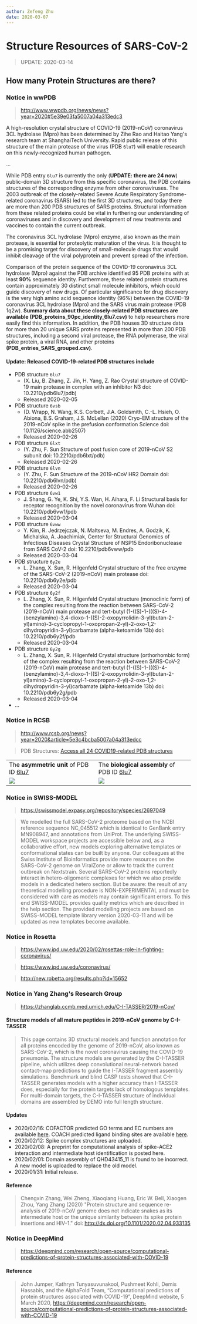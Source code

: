 ```yaml
---
author: Zefeng Zhu
date: 2020-03-07
---
```


# Structure Resources of SARS-CoV-2

> UPDATE: 2020-03-14

## How many Protein Structures are there?

### Notice in wwPDB

> <http://www.wwpdb.org/news/news?year=2020#5e39e03fa5007a04a313edc3>

A high-resolution crystal structure of COVID-19 (2019-nCoV) coronavirus 3CL hydrolase (Mpro) has been determined by Zihe Rao and Haitao Yang's research team at ShanghaiTech University. Rapid public release of this structure of the main protease of the virus (PDB `6lu7`) will enable research on this newly-recognized human pathogen.

...

While PDB entry `6lu7` is currently the only (__UPDATE: there are 24 now__) public-domain 3D structure from this specific coronavirus, the PDB contains structures of the corresponding enzyme from other coronaviruses. The 2003 outbreak of the closely-related Severe Acute Respiratory Syndrome-related coronavirus (SARS) led to the first 3D structures, and today there are more than 200 PDB structures of SARS proteins. Structural information from these related proteins could be vital in furthering our understanding of coronaviruses and in discovery and development of new treatments and vaccines to contain the current outbreak.

The coronavirus 3CL hydrolase (Mpro) enzyme, also known as the main protease, is essential for proteolytic maturation of the virus. It is thought to be a promising target for discovery of small-molecule drugs that would inhibit cleavage of the viral polyprotein and prevent spread of the infection.

Comparison of the protein sequence of the COVID-19 coronavirus 3CL hydrolase (Mpro) against the PDB archive identified 95 PDB proteins with at least __90%__ sequence identity. Furthermore, these related protein structures contain approximately 30 distinct small molecule inhibitors, which could guide discovery of new drugs. Of particular significance for drug discovery is the very high amino acid sequence identity (96%) between the COVID-19 coronavirus 3CL hydrolase (Mpro) and the SARS virus main protease (PDB 1q2w). __Summary data about these closely-related PDB structures are available (PDB_proteins_90pc_identity_6lu7.csv)__ to help researchers more easily find this information. In addition, the PDB houses 3D structure data for more than 20 unique SARS proteins represented in more than 200 PDB structures, including a second viral protease, the RNA polymerase, the viral spike protein, a viral RNA, and other proteins __(PDB_entries_SARS_grouped.csv)__.

#### Update: Released COVID-19-related PDB structures include

* PDB structure `6lu7` 
  * (X. Liu, B. Zhang, Z. Jin, H. Yang, Z. Rao Crystal structure of COVID-19 main protease in complex with an inhibitor N3 doi: 10.2210/pdb6lu7/pdb) 
  * Released 2020-02-05
* PDB structure `6vsb` 
  * (D. Wrapp, N. Wang, K.S. Corbett, J.A. Goldsmith, C.-L. Hsieh, O. Abiona, B.S. Graham, J.S. McLellan (2020) Cryo-EM structure of the 2019-nCoV spike in the prefusion conformation Science doi: 10.1126/science.abb2507) 
  * Released 2020-02-26
* PDB structure `6lxt` 
  * (Y. Zhu, F. Sun Structure of post fusion core of 2019-nCoV S2 subunit doi: 10.2210/pdb6lxt/pdb) 
  * Released 2020-02-26
* PDB structure `6lvn` 
  * (Y. Zhu, F. Sun Structure of the 2019-nCoV HR2 Domain doi: 10.2210/pdb6lvn/pdb) 
  * Released 2020-02-26
* PDB structure `6vw1`
  * J. Shang, G. Ye, K. Shi, Y.S. Wan, H. Aihara, F. Li Structural basis for receptor recognition by the novel coronavirus from Wuhan doi: 10.2210/pdb6vw1/pdb
  * Released 2020-03-04
* PDB structure `6vww`
  * Y. Kim, R. Jedrzejczak, N. Maltseva, M. Endres, A. Godzik, K. Michalska, A. Joachimiak, Center for Structural Genomics of Infectious Diseases Crystal Structure of NSP15 Endoribonuclease from SARS CoV-2 doi: 10.2210/pdb6vww/pdb
  * Released 2020-03-04
* PDB structure `6y2e`
  * L. Zhang, X. Sun, R. Hilgenfeld Crystal structure of the free enzyme of the SARS-CoV-2 (2019-nCoV) main protease doi: 10.2210/pdb6y2e/pdb
  * Released 2020-03-04
* PDB structure `6y2f`
  * L. Zhang, X. Sun, R. Hilgenfeld Crystal structure (monoclinic form) of the complex resulting from the reaction between SARS-CoV-2 (2019-nCoV) main protease and tert-butyl (1-((S)-1-(((S)-4-(benzylamino)-3,4-dioxo-1-((S)-2-oxopyrrolidin-3-yl)butan-2-yl)amino)-3-cyclopropyl-1-oxopropan-2-yl)-2-oxo-1,2-dihydropyridin-3-yl)carbamate (alpha-ketoamide 13b) doi: 10.2210/pdb6y2f/pdb
  * Released 2020-03-04
* PDB structure `6y2g`
  * L. Zhang, X. Sun, R. Hilgenfeld Crystal structure (orthorhombic form) of the complex resulting from the reaction between SARS-CoV-2 (2019-nCoV) main protease and tert-butyl (1-((S)-1-(((S)-4-(benzylamino)-3,4-dioxo-1-((S)-2-oxopyrrolidin-3-yl)butan-2-yl)amino)-3-cyclopropyl-1-oxopropan-2-yl)-2-oxo-1,2-dihydropyridin-3-yl)carbamate (alpha-ketoamide 13b) doi: 10.2210/pdb6y2g/pdb
  * Released 2020-03-04
* ...

### Notice in RCSB

> <http://www.rcsb.org/news?year=2020&article=5e3c4bcba5007a04a313edcc>

> PDB Structures: [Access all 24 COVID19-related PDB structures](http://www.rcsb.org/pdb/results/results.do?tabtoshow=Current&qrid=8045C48A)

<table>
    <tr>
        <td>
            The <b>asymmetric unit</b> of PDB ID <a href="http://www.rcsb.org/pdb/explore.do?structureId=6lu7">6lu7</a>
        </td>
        <td>
            The <b>biological assembly</b> of PDB ID <a href="http://www.rcsb.org/pdb/explore.do?structureId=6lu7">6lu7</a>
        </td>
    </tr>
    <tr>
        <td>
            <img src="https://cdn.rcsb.org/images/rutgers/lu/6lu7/6lu7.pdb-500.jpg"/>
        </td>
        <td>
            <img src="https://cdn.rcsb.org/images/rutgers/lu/6lu7/6lu7.pdb1-500.jpg"/>
        </td>
    </tr>
</table>

### Notice in SWISS-MODEL

> <https://swissmodel.expasy.org/repository/species/2697049>

> We modelled the full SARS-CoV-2 proteome based on the NCBI reference sequence NC_045512 which is identical to GenBank entry MN908947, and annotations from UniProt. The underlying SWISS-MODEL workspace projects are accessible below and, as a collaborative effort, new models exploring alternative templates or conformational states can be built by anyone. Our colleagues at the Swiss Institute of Bioinformatics provide more resources on the SARS-CoV-2 genome on ViralZone or allow to track the current outbreak on Nextstrain. Several SARS-CoV-2 proteins reportedly interact in hetero-oligomeric complexes for which we also provide models in a dedicated hetero section. But be aware: the result of any theoretical modelling procedure is NON-EXPERIMENTAL and must be considered with care as models may contain significant errors. To this end SWISS-MODEL provides quality metrics which are described in the help section. The provided modelling projects are based on SWISS-MODEL template library version 2020-03-11 and will be updated as new templates become available.

### Notice in Rosetta

> <https://www.ipd.uw.edu/2020/02/rosettas-role-in-fighting-coronavirus/>

> <https://www.ipd.uw.edu/coronavirus/>

> <http://new.robetta.org/results.php?id=15652>

### Notice in Yang Zhang's Research Group

> <https://zhanglab.ccmb.med.umich.edu/C-I-TASSER/2019-nCov/>

#### Structure models of all mature peptides in 2019-nCoV genome by C-I-TASSER

> This page contains 3D structural models and function annotation for all proteins encoded by the genome of 2019-nCoV, also known as SARS-CoV-2, which is the novel coronavirus causing the COVID-19 pneumonia. The structure models are generated by the C-I-TASSER pipeline, which utilizes deep convolutional neural-network based contact-map predictions to guide the I-TASSER fragment assembly simulations. Benchmark and blind CASP tests showed that C-I-TASSER generates models with a higher accuracy than I-TASSER does, especially for the protein targets lack of homologous templates. For multi-domain targets, the C-I-TASSER structure of individual domains are assembled by DEMO into full length structure.

#### Updates

* 2020/02/16: COFACTOR predicted GO terms and EC numbers are available [here](https://zhanglab.ccmb.med.umich.edu/C-I-TASSER/2019-nCov/COFACTOR). COACH predicted ligand binding sites are available [here](https://zhanglab.ccmb.med.umich.edu/C-I-TASSER/2019-nCov/COACH).
* 2020/02/12: Spike complex structures are uploaded.
* 2020/02/08: A preprint for computational analysis of spike-ACE2 interaction and intermediate host identification is posted here.
* 2020/02/01: Domain assembly of QHD43415_11 is found to be incorrect. A new model is uploaded to replace the old model.
* 2020/01/31: Initial release.

#### Reference

> Chengxin Zhang, Wei Zheng, Xiaoqiang Huang, Eric W. Bell, Xiaogen Zhou, Yang Zhang (2020) "Protein structure and sequence re-analysis of 2019-nCoV genome does not indicate snakes as its intermediate host or the unique similarity between its spike protein insertions and HIV-1." doi: http://dx.doi.org/10.1101/2020.02.04.933135

### Notice in DeepMind

> https://deepmind.com/research/open-source/computational-predictions-of-protein-structures-associated-with-COVID-19

#### Reference

> John Jumper, Kathryn Tunyasuvunakool, Pushmeet Kohli, Demis Hassabis, and the AlphaFold Team, “Computational predictions of protein structures associated with COVID-19”, DeepMind website, 5 March 2020, https://deepmind.com/research/open-source/computational-predictions-of-protein-structures-associated-with-COVID-19